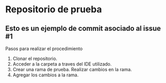 # Repositorio de prueba
## Esto es un ejemplo de commit asociado al issue #1

Pasos para realizar el procedimiento
1. Clonar el repositorio.
2. Acceder a la carpeta a traves del IDE utilizado.
3. Crear una rama de prueba. Realizar cambios en la rama.
4. Agregar los cambios a la rama.